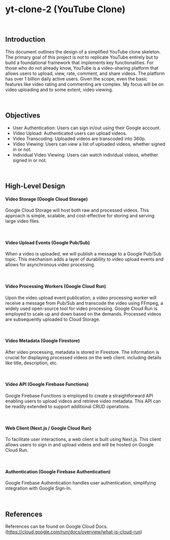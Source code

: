 # yt-clone-2 (YouTube Clone)
<br>

## Introduction
This document outlines the design of a simplified YouTube clone skeleton. 
The primary goal of this project is not to replicate YouTube entirely but to build a foundational framework that implements key functionalities.
For those who do not already know, YouTube is a video-sharing platform that allows users to upload, view, rate, comment, and share videos.
The platform has over 1 billion daily active users. Given the scope, even the basic features like video rating and commenting are complex.
My focus will be on video uploading and to some extent, video viewing.

<br>

## Objectives
- User Authentication: Users can sign in/out using their Google account.
- Video Upload: Authenticated users can upload videos.
- Video Transcoding: Uploaded videos are transcoded into 360p.
- Video Viewing: Users can view a list of uploaded videos, whether signed in or not.
- Individual Video Viewing: Users can watch individual videos, whether signed in or not.

<br>

## High-Level Design

#### Video Storage (Google Cloud Storage)
Google Cloud Storage will host both raw and processed videos. This approach is simple, scalable, and cost-effective for storing and serving large video files.

<br>

#### Video Upload Events (Google Pub/Sub)
When a video is uploaded, we will publish a message to a Google Pub/Sub topic. This mechanism adds a layer of durability to video upload events and allows for asynchronous video processing.

<br>

#### Video Processing Workers (Google Cloud Run)
Upon the video upload event publication, a video processing worker will receive a message from Pub/Sub and transcode the video using FFmpeg, a widely used open-source tool for video processing. Google Cloud Run is employed to scale up and down based on the demands. Processed videos are subsequently uploaded to Cloud Storage.

<br>

#### Video Metadata (Google Firestore)
After video processing, metadata is stored in Firestore. The information is crucial for displaying processed videos on the web client. including details like title, description, etc.

<br>

#### Video API (Google Firebase Functions)
Google Firebase Functions is employed to create a straightforward API enabling users to upload videos and retrieve video metadata. This API can be readily extended to support additional CRUD operations.

<br>

#### Web Client (Next.js / Google Cloud Run)
To facilitate user interactions, a web client is built using Next.js. This client allows users to sign in and upload videos and will be hosted on Google Cloud Run.

<br>

#### Authentication (Google Firebase Authentication)
Google Firebase Authentication handles user authentication, simplifying integration with Google Sign-In.

<br>

## References
References can be found on Google Cloud Docs. (https://cloud.google.com/run/docs/overview/what-is-cloud-run)
